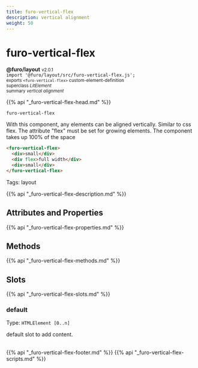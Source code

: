 ```yaml
---
title: furo-vertical-flex
description: vertical alignment
weight: 50
---
```


# furo-vertical-flex
**@furo/layout** <small>v2.0.1</small>
<br>`import '@furo/layout/src/furo-vertical-flex.js';`<small>
<br>exports `<furo-vertical-flex>` custom-element-definition
<br>superclass *LitElement*</small>
<br><small>summary *vertical alignment*</small>

{{% api "_furo-vertical-flex-head.md" %}}

`furo-vertical-flex`

With this component, any elements can be aligned vertically. Similar to css flex.
The attribute "flex" must be set for growing elements.
The component takes up 100% of the space


```html
<furo-vertical-flex>
  <div>small</div>
  <div flex>full width</div>
  <div>small</div>
</furo-vertical-flex>
```

 Tags: layout

{{% api "_furo-vertical-flex-description.md" %}}


## Attributes and Properties
{{% api "_furo-vertical-flex-properties.md" %}}



## Methods
{{% api "_furo-vertical-flex-methods.md" %}}




## Slots
{{% api "_furo-vertical-flex-slots.md" %}}

### **default**
Type: `HTMLElement [0..n]`

default slot to add content.
<br><br>

{{% api "_furo-vertical-flex-footer.md" %}}
{{% api "_furo-vertical-flex-scripts.md" %}}
